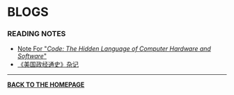 # BLOGS

### READING NOTES

- <a href="blogs/code-note-en.html">Note For "*Code: The Hidden Language of Computer Hardware and Software*"</a>
- <a href="blogs/ushispe-note.html">《美国政经通史》杂记</a>

---

<b><a href="index.html">BACK TO THE HOMEPAGE</a></b>